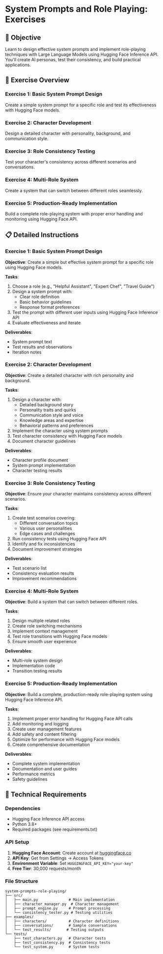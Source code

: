 # System Prompts and Role Playing: Exercises

## 🎯 Objective

Learn to design effective system prompts and implement role-playing techniques with Large Language Models using Hugging Face Inference API. You'll create AI personas, test their consistency, and build practical applications.

## 🧩 Exercise Overview

### Exercise 1: Basic System Prompt Design
Create a simple system prompt for a specific role and test its effectiveness with Hugging Face models.

### Exercise 2: Character Development
Design a detailed character with personality, background, and communication style.

### Exercise 3: Role Consistency Testing
Test your character's consistency across different scenarios and conversations.

### Exercise 4: Multi-Role System
Create a system that can switch between different roles seamlessly.

### Exercise 5: Production-Ready Implementation
Build a complete role-playing system with proper error handling and monitoring using Hugging Face API.

## 📋 Detailed Instructions

### Exercise 1: Basic System Prompt Design

**Objective**: Create a simple but effective system prompt for a specific role using Hugging Face models.

**Tasks**:
1. Choose a role (e.g., "Helpful Assistant", "Expert Chef", "Travel Guide")
2. Design a system prompt with:
   - Clear role definition
   - Basic behavior guidelines
   - Response format preferences
3. Test the prompt with different user inputs using Hugging Face Inference API
4. Evaluate effectiveness and iterate

**Deliverables**:
- System prompt text
- Test results and observations
- Iteration notes

### Exercise 2: Character Development

**Objective**: Create a detailed character with rich personality and background.

**Tasks**:
1. Design a character with:
   - Detailed background story
   - Personality traits and quirks
   - Communication style and voice
   - Knowledge areas and expertise
   - Behavioral patterns and preferences
2. Implement the character using system prompts
3. Test character consistency with Hugging Face models
4. Document character guidelines

**Deliverables**:
- Character profile document
- System prompt implementation
- Character testing results

### Exercise 3: Role Consistency Testing

**Objective**: Ensure your character maintains consistency across different scenarios.

**Tasks**:
1. Create test scenarios covering:
   - Different conversation topics
   - Various user personalities
   - Edge cases and challenges
2. Run consistency tests using Hugging Face API
3. Identify and fix inconsistencies
4. Document improvement strategies

**Deliverables**:
- Test scenario list
- Consistency evaluation results
- Improvement recommendations

### Exercise 4: Multi-Role System

**Objective**: Build a system that can switch between different roles.

**Tasks**:
1. Design multiple related roles
2. Create role switching mechanisms
3. Implement context management
4. Test role transitions with Hugging Face models
5. Ensure smooth user experience

**Deliverables**:
- Multi-role system design
- Implementation code
- Transition testing results

### Exercise 5: Production-Ready Implementation

**Objective**: Build a complete, production-ready role-playing system using Hugging Face Inference API.

**Tasks**:
1. Implement proper error handling for Hugging Face API calls
2. Add monitoring and logging
3. Create user management features
4. Add safety and content filtering
5. Optimize for performance with Hugging Face models
6. Create comprehensive documentation

**Deliverables**:
- Complete system implementation
- Documentation and user guides
- Performance metrics
- Safety guidelines

## 🔧 Technical Requirements

### Dependencies
- Hugging Face Inference API access
- Python 3.8+
- Required packages (see requirements.txt)

### API Setup
1. **Hugging Face Account**: Create account at [huggingface.co](https://huggingface.co)
2. **API Key**: Get from Settings → Access Tokens
3. **Environment Variable**: Set `HUGGINGFACE_API_KEY="your-key"`
4. **Free Tier**: 30,000 requests/month

### File Structure
```
system-prompts-role-playing/
├── src/
│   ├── main.py              # Main implementation
│   ├── character_manager.py  # Character management
│   ├── prompt_engine.py     # Prompt processing
│   └── consistency_tester.py # Testing utilities
├── examples/
│   ├── characters/          # Character definitions
│   ├── conversations/       # Sample conversations
│   └── test_results/       # Testing outputs
└── tests/
    ├── test_characters.py   # Character tests
    ├── test_consistency.py  # Consistency tests
    └── test_system.py       # System tests
```